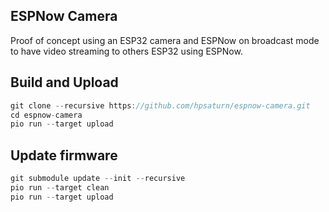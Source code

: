 ## ESPNow Camera 

Proof of concept using an ESP32 camera and ESPNow on broadcast mode to have video streaming to others ESP32 using ESPNow.

## Build and Upload

```cpp
git clone --recursive https://github.com/hpsaturn/espnow-camera.git
cd espnow-camera
pio run --target upload
``` 

## Update firmware

```cpp
git submodule update --init --recursive
pio run --target clean
pio run --target upload
```
